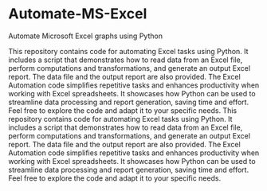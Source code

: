 # Automate-MS-Excel
Automate Microsoft Excel graphs using Python

This repository contains code for automating Excel tasks using Python. It includes a script that demonstrates how to read data from an Excel file, perform computations and transformations, and generate an output Excel report. The data file and the output report are also provided.
The Excel Automation code simplifies repetitive tasks and enhances productivity when working with Excel spreadsheets. It showcases how Python can be used to streamline data processing and report generation, saving time and effort.
Feel free to explore the code and adapt it to your specific needs. This repository contains code for automating Excel tasks using Python. It includes a script that demonstrates how to read data from an Excel file, perform computations and transformations, and generate an output Excel report. The data file and the output report are also provided.
The Excel Automation code simplifies repetitive tasks and enhances productivity when working with Excel spreadsheets. It showcases how Python can be used to streamline data processing and report generation, saving time and effort.
Feel free to explore the code and adapt it to your specific needs. 
